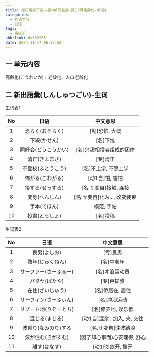 ```yaml
---
title: 标日高级下册——第4单元社会-第13课高齢化-单词4
categories:
  - 外语学习
  - 日语
tags:
  - 高级下
abbrlink: da132205
date: 2024-11-17 06:57:52
---
```

## 一 单元内容

高齢化(こうれいか)：老龄化、人口老龄化

<!--more-->

## 二 新出語彙(しんしゅつごい)-生词

生词表1

|  No  |         日语         |           中文意思           |
| :--: | :------------------: | :--------------------------: |
|  1   |   恐らく(おそらく)   |        [副]恐怕, 大概        |
|  2   |     下線(かせん)     |           [名]下线           |
|  3   | 同好会(どうこうかい) |   [名]兴趣相投者组成的团体   |
|  4   |    清正(きよまさ)    |           [专]清正           |
|  5   |  不登校(ふとうこう)  |     [名]不上学, 不愿上学     |
|  6   |   怖がる(こわがる)   |       [动1自]怕, 害怕        |
|  7   |   接する(せっする)   |    [名.サ变自]接触, 连接     |
|  8   |    変身(へんしん)    | [名.サ变自]化为..., 改变装束 |
|  9   |     手本(てほん)     |          模范; 字帖          |
|  10  |    投書(とうしょ)    |           [名]投稿           |

生词表2

|  No  |          日语          |           中文意思           |
| :--: | :--------------------: | :--------------------------: |
|  1   |      良男(よしお)      |           [专]良男           |
|  2   |    熟年(じゅくねん)    |          [名]中老年          |
|  3   | サーファー(さーふぁー) |        [名]冲浪运动员        |
|  4   |     パタヤ(ぱたや)     |          [专]芭提雅          |
|  5   |    在住(ざいじゅう)    |       [名]侨居在, 居住       |
|  6   | サーフィン(さーふぃん) |         [名]冲浪运动         |
|  7   | リゾート地(りぞーとち) |      [名]修养地, 娱乐低      |
|  8   |     混じる(まじる)     | [动1自]混杂 , 加入, 夹, 交往 |
|  9   |  波乗り(なみのり)する  |     [名.サ变自]驻波踏浪      |
|  10  |   気が住む(きがすむ)   | (因了却心事而)心安理得; 舒心 |
|  11  |      離す(はなす)      |      [动1他]放开, 撒开       |

